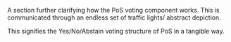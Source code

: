 A section further clarifying how the PoS voting component works.
This is communicated through an endless set of traffic lights/ abstract depiction.

This signifies the Yes/No/Abstain voting structure of PoS in a tangible way.
